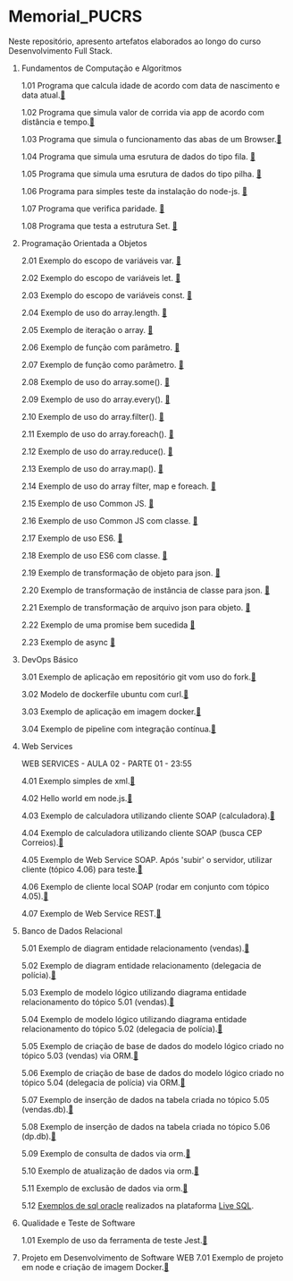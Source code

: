 # Memorial_PUCRS

Neste repositório, apresento artefatos elaborados ao longo do curso Desenvolvimento Full Stack.

1. Fundamentos de Computação e Algoritmos

    1.01 Programa que calcula idade de acordo com data de nascimento e data atual.[:link:](https://github.com/tgoalm/Memorial_PUCRS/tree/main/Fundamentos_de_Computacao_e_Algoritmos/1.01.calcula-idade)

    1.02 Programa que simula valor de corrida via app de acordo com distância e tempo.[:link:](https://github.com/tgoalm/Memorial_PUCRS/tree/main/Fundamentos_de_Computacao_e_Algoritmos/1.02.calcula-app-de-corrida)

    1.03 Programa que simula o funcionamento das abas de um Browser.[:link:](https://github.com/tgoalm/Memorial_PUCRS/tree/main/Fundamentos_de_Computacao_e_Algoritmos/1.03.minibrowser)

    1.04 Programa que simula uma esrutura de dados do tipo fila. [:link:](https://github.com/tgoalm/Memorial_PUCRS/tree/main/Fundamentos_de_Computacao_e_Algoritmos/1.04.fila)

    1.05 Programa que simula uma esrutura de dados do tipo pilha. [:link:](https://github.com/tgoalm/Memorial_PUCRS/tree/main/Fundamentos_de_Computacao_e_Algoritmos/1.05.pilha)

    1.06 Programa para simples teste da instalação do node-js. [:link:](https://github.com/tgoalm/Memorial_PUCRS/tree/main/Fundamentos_de_Computacao_e_Algoritmos/1.06.hello-world)

    1.07 Programa que verifica paridade. [:link:](https://github.com/tgoalm/Memorial_PUCRS/tree/main/Fundamentos_de_Computacao_e_Algoritmos/1.07.avalia-paridade)

    1.08 Programa que testa a estrutura Set. [:link:](https://github.com/tgoalm/Memorial_PUCRS/tree/main/Fundamentos_de_Computacao_e_Algoritmos/1.08.conjuntos-set)

2. Programação Orientada a Objetos

    2.01 Exemplo do escopo de variáveis var. [:link:](https://github.com/tgoalm/Memorial_PUCRS/tree/main/Programacao_Orientada_a_Objetos/2.01.escopo-var)

    2.02 Exemplo do escopo de variáveis let. [:link:](https://github.com/tgoalm/Memorial_PUCRS/tree/main/Programacao_Orientada_a_Objetos/2.02.escopo-let)

    2.03 Exemplo do escopo de variáveis const. [:link:](https://github.com/tgoalm/Memorial_PUCRS/tree/main/Programacao_Orientada_a_Objetos/2.03.escopo-const)

    2.04 Exemplo de uso do array.length. [:link:](https://github.com/tgoalm/Memorial_PUCRS/tree/main/Programacao_Orientada_a_Objetos/2.04.array-length)

    2.05 Exemplo de iteração o array. [:link:](https://github.com/tgoalm/Memorial_PUCRS/tree/main/Programacao_Orientada_a_Objetos/2.05.array-iteracao)

    2.06 Exemplo de função com parâmetro. [:link:](https://github.com/tgoalm/Memorial_PUCRS/tree/main/Programacao_Orientada_a_Objetos/2.06.funcao-com-parametro)

    2.07 Exemplo de função como parâmetro. [:link:](https://github.com/tgoalm/Memorial_PUCRS/tree/main/Programacao_Orientada_a_Objetos/2.07.funcao-como-parametro)

    2.08 Exemplo de uso do array.some(). [:link:](https://github.com/tgoalm/Memorial_PUCRS/tree/main/Programacao_Orientada_a_Objetos/2.08.array-some)

    2.09 Exemplo de uso do array.every(). [:link:](https://github.com/tgoalm/Memorial_PUCRS/tree/main/Programacao_Orientada_a_Objetos/2.09.array-every)

    2.10 Exemplo de uso do array.filter(). [:link:](https://github.com/tgoalm/Memorial_PUCRS/tree/main/Programacao_Orientada_a_Objetos/2.10.array-filter)

    2.11 Exemplo de uso do array.foreach(). [:link:](https://github.com/tgoalm/Memorial_PUCRS/tree/main/Programacao_Orientada_a_Objetos/2.11.array-foreach)

    2.12 Exemplo de uso do array.reduce(). [:link:](https://github.com/tgoalm/Memorial_PUCRS/tree/main/Programacao_Orientada_a_Objetos/2.12.array-reduce)

    2.13 Exemplo de uso do array.map(). [:link:](https://github.com/tgoalm/Memorial_PUCRS/tree/main/Programacao_Orientada_a_Objetos/2.13.array-map)

    2.14 Exemplo de uso do array filter, map e foreach. [:link:](https://github.com/tgoalm/Memorial_PUCRS/tree/main/Programacao_Orientada_a_Objetos/2.14.array-filterMapForEach)

    2.15 Exemplo de uso Common JS. [:link:](https://github.com/tgoalm/Memorial_PUCRS/tree/main/Programacao_Orientada_a_Objetos/2.15.modulo-commonJS)

    2.16 Exemplo de uso Common JS com classe. [:link:](https://github.com/tgoalm/Memorial_PUCRS/tree/main/Programacao_Orientada_a_Objetos/2.16.modulo-commonJS-class)

    2.17 Exemplo de uso ES6. [:link:](https://github.com/tgoalm/Memorial_PUCRS/tree/main/Programacao_Orientada_a_Objetos/2.17.modulo-ES6)

    2.18 Exemplo de uso ES6 com classe. [:link:](https://github.com/tgoalm/Memorial_PUCRS/tree/main/Programacao_Orientada_a_Objetos/2.18.modulo-ES6-classe)

    2.19 Exemplo de transformação de objeto para json. [:link:](https://github.com/tgoalm/Memorial_PUCRS/tree/main/Programacao_Orientada_a_Objetos/2.19.objeto-para-json)

    2.20 Exemplo de transformação de instância de classe para json. [:link:](https://github.com/tgoalm/Memorial_PUCRS/tree/main/Programacao_Orientada_a_Objetos/2.20.instanccia-de-classe-para-json)

    2.21 Exemplo de transformação de arquivo json para objeto. [:link:](https://github.com/tgoalm/Memorial_PUCRS/tree/main/Programacao_Orientada_a_Objetos/2.21.json-para-objeto)

    2.22 Exemplo de uma promise bem sucedida [:link:](https://github.com/tgoalm/Memorial_PUCRS/tree/main/Programacao_Orientada_a_Objetos/2.22.promises)

    2.23 Exemplo de async [:link:](https://github.com/tgoalm/Memorial_PUCRS/tree/main/Programacao_Orientada_a_Objetos/2.23.async)

3. DevOps Básico

    3.01 Exemplo de aplicação em repositório git vom uso do fork.[:link:](https://github.com/tgoalm/conversao-temperatura)

    3.02 Modelo de dockerfile ubuntu com curl.[:link:](https://github.com/tgoalm/Memorial_PUCRS/tree/main/Devops_Basico/3.02.docker-ubuntu-curl)

    3.03 Exemplo de aplicação em imagem docker.[:link:](https://hub.docker.com/repository/docker/tgoalm/3.01.repositorio-git-conversao-temperatura/general)

    3.04 Exemplo de pipeline com integração contínua.[:link:](https://github.com/tgoalm/conversao-temperatura/actions)
    
4. Web Services

    WEB SERVICES - AULA 02 - PARTE 01 - 23:55

    4.01 Exemplo simples de xml.[:link:](https://github.com/tgoalm/Memorial_PUCRS/tree/main/Devops_Basico/4.01.mapa-cultural)
   
    4.02 Hello world em node.js.[:link:](https://github.com/tgoalm/Memorial_PUCRS/tree/main/Devops_Basico/4.02.hello-world)

    4.03 Exemplo de calculadora utilizando cliente SOAP (calculadora).[:link:](https://github.com/tgoalm/Memorial_PUCRS/tree/main/Web_Services/4.03.cliente-soap-calculadora)

    4.04 Exemplo de calculadora utilizando cliente SOAP (busca CEP Correios).[:link:](https://github.com/tgoalm/Memorial_PUCRS/tree/main/Web_Services/4.04.cliente-soap-correios)

    4.05 Exemplo de Web Service SOAP. Após 'subir' o servidor, utilizar cliente (tópico 4.06) para teste.[:link:](https://github.com/tgoalm/Memorial_PUCRS/tree/main/Web_Services/4.05.web-service-soap)

    4.06 Exemplo de cliente local SOAP (rodar em conjunto com tópico 4.05).[:link:](https://github.com/tgoalm/Memorial_PUCRS/tree/main/Web_Services/4.06.cliente-local-soap)

    4.07 Exemplo de Web Service REST.[:link:](https://github.com/tgoalm/Memorial_PUCRS/tree/main/Web_Services/4.07.web-server-rest)

5. Banco de Dados Relacional

    5.01 Exemplo de diagram entidade relacionamento (vendas).[:link:](https://github.com/tgoalm/Memorial_PUCRS/tree/main/Banco_de_Dados_Relacional/5.01.der-vendas)

    5.02 Exemplo de diagram entidade relacionamento (delegacia de polícia).[:link:](https://github.com/tgoalm/Memorial_PUCRS/tree/main/Banco_de_Dados_Relacional/5.02.der-dp)

    5.03 Exemplo de modelo lógico utilizando diagrama entidade relacionamento do tópico 5.01 (vendas).[:link:](https://github.com/tgoalm/Memorial_PUCRS/tree/main/Banco_de_Dados_Relacional/5.03.modelo-logico-vendas)

    5.04 Exemplo de modelo lógico utilizando diagrama entidade relacionamento do tópico 5.02 (delegacia de polícia).[:link:](https://github.com/tgoalm/Memorial_PUCRS/tree/main/Banco_de_Dados_Relacional/5.04.modelo-logico-dp)

    5.05 Exemplo de criação de base de dados do modelo lógico criado no tópico 5.03 (vendas) via ORM.[:link:](https://github.com/tgoalm/Memorial_PUCRS/tree/main/Banco_de_Dados_Relacional/5.05.orm-vendas)

    5.06 Exemplo de criação de base de dados do modelo lógico criado no tópico 5.04 (delegacia de polícia) via ORM.[:link:](https://github.com/tgoalm/Memorial_PUCRS/tree/main/Banco_de_Dados_Relacional/5.06.orm-dp)

    5.07 Exemplo de inserção de dados na tabela criada no tópico 5.05 (vendas.db).[:link:](https://github.com/tgoalm/Memorial_PUCRS/tree/main/Banco_de_Dados_Relacional/5.07.insercao-dados-vendas.db)

    5.08 Exemplo de inserção de dados na tabela criada no tópico 5.06 (dp.db).[:link:](https://github.com/tgoalm/Memorial_PUCRS/tree/main/Banco_de_Dados_Relacional/5.08.insercao-dados-dp.db)

    5.09 Exemplo de consulta de dados via orm.[:link:](https://github.com/tgoalm/Memorial_PUCRS/tree/main/Banco_de_Dados_Relacional/5.09.consulta-dados-orm)

    5.10 Exemplo de atualização de dados via orm.[:link:](https://github.com/tgoalm/Memorial_PUCRS/tree/main/Banco_de_Dados_Relacional/5.10.atualiza-dados-orm)

    5.11 Exemplo de exclusão de dados via orm.[:link:](https://github.com/tgoalm/Memorial_PUCRS/tree/main/Banco_de_Dados_Relacional/5.11.deleta-dados-orm)

    5.12 [Exemplos de sql oracle](https://github.com/tgoalm/Memorial_PUCRS/tree/main/Banco_de_Dados_Relacional/5.12.live-sql) realizados na plataforma [Live SQL](https://livesql.oracle.com/apex/livesql/s/8n7l7ru5fzvo03ws97gvl5pe).

6.  Qualidade e Teste de Software

    1.01 Exemplo de uso da ferramenta de teste Jest.[:link:](https://github.com/tgoalm/Memorial_PUCRS/tree/main/Qualidade_e_Teste_de_Software/1.01.jest)

7. Projeto em Desenvolvimento de Software WEB
    7.01 Exemplo de projeto em node e criação de imagem Docker.[:link:](https://github.com/tgoalm/Memorial_PUCRS/tree/main/Projeto_em_Desenvolvimento_de_Software_WEB/7.01.projeto-aula)